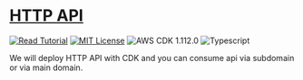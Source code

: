 # [HTTP API](https://apoorv.blog/http-api-cloudfront-cdk/)

[![Read Tutorial](https://badgen.now.sh/badge/Read/Tutorial/purple)](https://apoorv.blog/http-api-cloudfront-cdk/)
[![MIT License](https://badgen.now.sh/badge/License/MIT/blue)](https://github.com/apoorvmote/cdk-examples/blob/master/License.md)
![AWS CDK 1.112.0](https://badgen.net/badge/aws-cdk/1.112.0/yellow)
![Typescript](https://badgen.net/badge/icon/typescript?icon=typescript&label)

We will deploy HTTP API with CDK and you can consume api via subdomain or via main domain. 